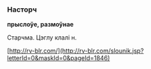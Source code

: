 ### Насторч
**прыслоўе, размоўнае**

Старчма. Цэглу клалі н.

<a rel="author">[http://rv-blr.com/](http://rv-blr.com/slounik.jsp?letterId=0&maskId=0&pageId=1846)</a>
